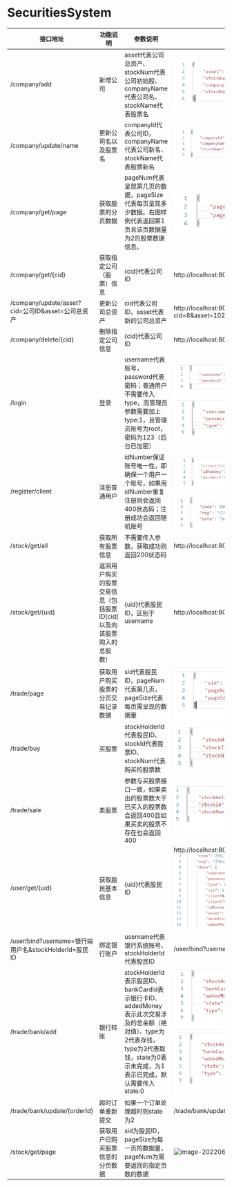 # SecuritiesSystem

| 接口地址                                              | 功能说明                                                     | 参数说明                                                     | 样例                                                         |
| ----------------------------------------------------- | ------------------------------------------------------------ | ------------------------------------------------------------ | ------------------------------------------------------------ |
| /company/add                                          | 新增公司                                                     | asset代表公司总资产、stockNum代表公司初始股、companyName代表公司名、stockName代表股票名 | ![image-20220603062747722](https://github.com/Adam-ly-captain/SecuritiesSystem/blob/master/img/image-20220603062747722.png) |
| /company/update/name                                  | 更新公司名以及股票名                                         | companyId代表公司ID，companyName代表公司新名、stockName代表股票新名 | ![image-20220603063104129](https://github.com/Adam-ly-captain/SecuritiesSystem/blob/master/img/image-20220603063104129.png) |
| /company/get/page                                     | 获取股票的分页数据                                           | pageNum代表呈现第几页的数据，pageSize代表每页呈现多少数据。右图样例代表返回第1页且该页数据量为2的股票数据信息。 | ![image-20220603063247502](https://github.com/Adam-ly-captain/SecuritiesSystem/blob/master/img/image-20220603063247502.png) |
| /company/get/{cid}                                    | 获取指定公司（股票）信息                                     | {cid}代表公司ID                                              | http://localhost:8080/company/get/8                          |
| /company/update/asset?cid=公司ID&asset=公司总资产     | 更新公司总资产                                               | cid代表公司ID，asset代表新的公司总资产                       | http://localhost:8080/company/update/asset?cid=8&asset=102   |
| /company/delete/{cid}                                 | 删除指定公司信息                                             | {cid}代表公司ID                                              | http://localhost:8080/company/delete/8                       |
| /login                                                | 登录                                                         | username代表账号，password代表密码；普通用户不需要传入type，而管理员参数需要加上type:1，且管理员账号为root，密码为123（后台已加密） | ![image-20220603064223103](https://github.com/Adam-ly-captain/SecuritiesSystem/blob/master/img/image-20220603064223103.png)![image-20220603064306347](https://github.com/Adam-ly-captain/SecuritiesSystem/blob/master/img/image-20220603064306347.png) |
| /register/client                                      | 注册普通用户                                                 | idNumber保证账号唯一性，即确保一个用户一个账号，如果用idNumber重复注册则会返回400状态码；注册成功会返回随机账号 | ![image-20220603064503604](https://github.com/Adam-ly-captain/SecuritiesSystem/blob/master/img/image-20220603064503604.png)![image-20220603064707082](https://github.com/Adam-ly-captain/SecuritiesSystem/blob/master/img/image-20220603064707082.png) |
| /stock/get/all                                        | 获取所有股票信息                                             | 不需要传入参数，获取成功则返回200状态码                      | http://localhost:8080/stock/get/all                          |
| /stock/get/{uid}                                      | 返回用户购买的股票交易信息（包括股票ID[cid]以及向该股票购入的总股数） | {uid}代表股民ID，区别于username                              | http://localhost:8080/stock/get/1                            |
| /trade/page                                           | 获取用户购买股票的分页交易记录数据                           | sid代表股民ID，pageNum代表第几页，pageSize代表每页需呈现的数据量 | ![image-20220603065317599](https://github.com/Adam-ly-captain/SecuritiesSystem/blob/master/img/image-20220603065317599.png) |
| /trade/buy                                            | 买股票                                                       | stockHolderId代表股民ID、stockId代表股票ID、stockNum代表购买的股票数 | ![image-20220603071510058](https://github.com/Adam-ly-captain/SecuritiesSystem/blob/master/img/image-20220603071510058.png) |
| /trade/sale                                           | 卖股票                                                       | 参数与买股票接口一致，如果卖出的股票数大于已买入的股票数会返回400且如果买卖的股票不存在也会返回400 | ![image-20220603075752086](https://github.com/Adam-ly-captain/SecuritiesSystem/blob/master/img/image-20220603075752086.png) |
| /user/get/{uid}                                       | 获取股民基本信息                                             | {uid}代表股民ID                                              | http://localhost:8080/user/get/1![image-20220603080147400](https://github.com/Adam-ly-captain/SecuritiesSystem/blob/master/img/image-20220603080147400.png) |
| /user/bind?username=银行端用户名&stockHolderId=股民ID | 绑定银行账户                                                 | username代表银行系统账号、stockHolderId代表股民ID            | /user/bind?username=root&stockHolderId=1                     |
| /trade/bank/add                                       | 银行转账                                                     | stockHolderId表示股民ID、bankCardId表示银行卡ID、addedMoney表示此次交易涉及的总金额（绝对值）、type为2代表存钱，type为3代表取钱，state为0表示未完成，为1表示已完成，默认需要传入state:0 | ![image-20220603081220210](https://github.com/Adam-ly-captain/SecuritiesSystem/blob/master/img/image-20220603081220210.png)![image-20220603083001365](https://github.com/Adam-ly-captain/SecuritiesSystem/blob/master/img/image-20220603083001365.png) |
| /trade/bank/update/{orderId}                          | 超时订单重新提交                                             | 如果一个订单处理超时则state为2                               | /trade/bank/update/485                                       |
| /stock/get/page                                       | 获取用户已购买股票信息的分页数据                             | sid为股民ID，pageSize为每一页的数据量，pageNum为需要返回的指定页数的数据 | ![image-20220606105609859](C:\Users\59845\AppData\Roaming\Typora\typora-user-images\image-20220606105609859.png) |





